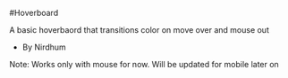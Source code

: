 #Hoverboard

A basic hoverbaord that transitions color on move over and mouse out

- By Nirdhum

Note: Works only with mouse for now. Will be updated for mobile later on